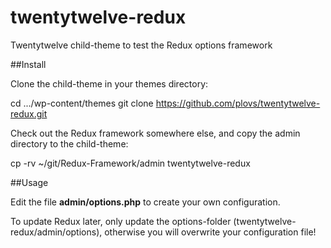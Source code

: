 twentytwelve-redux
==================

Twentytwelve child-theme to test the Redux options framework

##Install

Clone the child-theme in your themes directory:

  cd .../wp-content/themes
  git clone https://github.com/plovs/twentytwelve-redux.git

Check out the Redux framework somewhere else, and copy the admin directory to the child-theme:

  cp -rv ~/git/Redux-Framework/admin twentytwelve-redux

##Usage

Edit the file **admin/options.php** to create your own configuration.

To update Redux later, only update the options-folder (twentytwelve-redux/admin/options), otherwise you will overwrite your configuration file!

